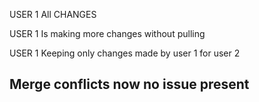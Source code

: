
USER 1 All CHANGES 

USER 1 Is making more changes without pulling 


USER 1 
Keeping only changes made by user 1 for user 2
## Merge conflicts now no issue present
